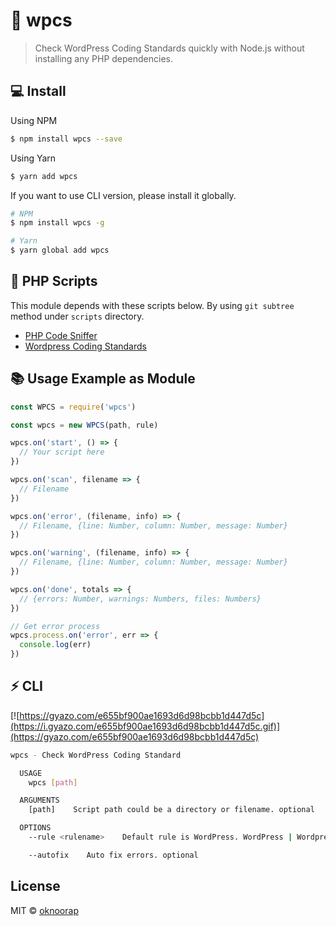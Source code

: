 # :page_with_curl: wpcs
> Check WordPress Coding Standards quickly with Node.js without installing any PHP dependencies.

## :computer: Install 
Using NPM  
```bash
$ npm install wpcs --save
```

Using Yarn
```bash
$ yarn add wpcs
```

If you want to use CLI version, please install it globally.

```bash
# NPM
$ npm install wpcs -g

# Yarn
$ yarn global add wpcs
```

## :elephant: PHP Scripts
This module depends with these scripts below. By using `git subtree` method under `scripts` directory.

* [PHP Code Sniffer](https://github.com/squizlabs/PHP_CodeSniffer)
* [Wordpress Coding Standards](https://github.com/WordPress-Coding-Standards/WordPress-Coding-Standards)

## :books: Usage Example as Module
```javascript
const WPCS = require('wpcs')

const wpcs = new WPCS(path, rule)

wpcs.on('start', () => {
  // Your script here
})

wpcs.on('scan', filename => {
  // Filename
})

wpcs.on('error', (filename, info) => {
  // Filename, {line: Number, column: Number, message: Number}
})

wpcs.on('warning', (filename, info) => {
  // Filename, {line: Number, column: Number, message: Number}
})

wpcs.on('done', totals => {
  // {errors: Number, warnings: Numbers, files: Numbers}
})

// Get error process
wpcs.process.on('error', err => {
  console.log(err)
})
```

## :zap: CLI

[![https://gyazo.com/e655bf900ae1693d6d98bcbb1d447d5c](https://i.gyazo.com/e655bf900ae1693d6d98bcbb1d447d5c.gif)](https://gyazo.com/e655bf900ae1693d6d98bcbb1d447d5c)

```bash
wpcs - Check WordPress Coding Standard

  USAGE
    wpcs [path]

  ARGUMENTS
    [path]    Script path could be a directory or filename. optional

  OPTIONS
    --rule <rulename>    Default rule is WordPress. WordPress | Wordpress-Core | Wordpress-Docs | WordPress-Extra. optional

    --autofix    Auto fix errors. optional
```

## License
MIT © [oknoorap](https://github.com/oknoorap)
